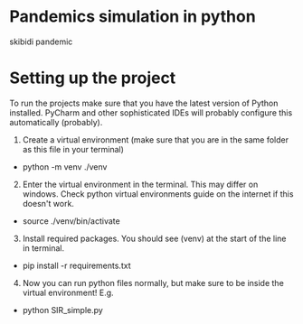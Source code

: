 # Pandemics simulation in python

skibidi pandemic

# Setting up the project

To run the projects make sure that you have the latest version of Python installed.
PyCharm and other sophisticated IDEs will probably configure this automatically (probably).

1. Create a virtual environment (make sure that you are in the same folder as this file in your terminal)

-   python -m venv ./venv

2. Enter the virtual environment in the terminal. This may differ on windows. Check python virtual environments guide on the internet if this doesn't work.

-   source ./venv/bin/activate

3. Install required packages. You should see (venv) at the start of the line in terminal.

-   pip install -r requirements.txt

4. Now you can run python files normally, but make sure to be inside the virtual environment! E.g.

-   python SIR_simple.py
